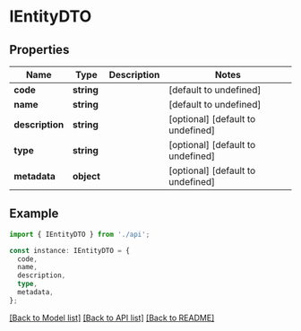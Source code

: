 # IEntityDTO

## Properties

| Name            | Type       | Description | Notes                             |
| --------------- | ---------- | ----------- | --------------------------------- |
| **code**        | **string** |             | [default to undefined]            |
| **name**        | **string** |             | [default to undefined]            |
| **description** | **string** |             | [optional] [default to undefined] |
| **type**        | **string** |             | [optional] [default to undefined] |
| **metadata**    | **object** |             | [optional] [default to undefined] |

## Example

```typescript
import { IEntityDTO } from './api';

const instance: IEntityDTO = {
  code,
  name,
  description,
  type,
  metadata,
};
```

[[Back to Model list]](../README.md#documentation-for-models) [[Back to API list]](../README.md#documentation-for-api-endpoints) [[Back to README]](../README.md)
